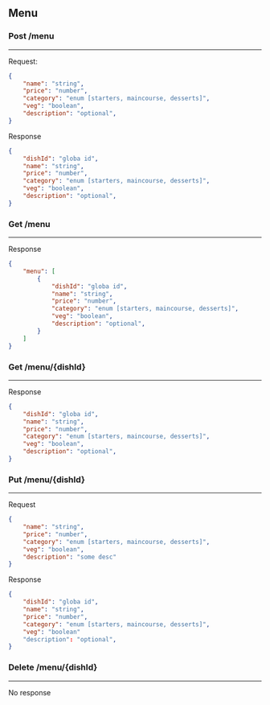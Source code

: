 ## Menu

### Post /menu
---------------
Request:
```json
{
    "name": "string",
    "price": "number",
    "category": "enum [starters, maincourse, desserts]",
    "veg": "boolean",
    "description": "optional",
}
```
Response
```json
{
    "dishId": "globa id",
    "name": "string",
    "price": "number",
    "category": "enum [starters, maincourse, desserts]",
    "veg": "boolean",
    "description": "optional",
}
```

### Get /menu
----------
Response
```json
{
    "menu": [
        {
            "dishId": "globa id",
            "name": "string",
            "price": "number",
            "category": "enum [starters, maincourse, desserts]",
            "veg": "boolean",
            "description": "optional",
        }       
    ]
}
```

### Get /menu/{dishId}
------------------
Response 
```json
{
    "dishId": "globa id",
    "name": "string",
    "price": "number",
    "category": "enum [starters, maincourse, desserts]",
    "veg": "boolean",
    "description": "optional",
}
```

### Put /menu/{dishId}
-------------------
Request
```json
{
    "name": "string",
    "price": "number",
    "category": "enum [starters, maincourse, desserts]",
    "veg": "boolean",
    "description": "some desc"   
}
```
Response
```json
{
    "dishId": "globa id",
    "name": "string",
    "price": "number",
    "category": "enum [starters, maincourse, desserts]",
    "veg": "boolean"
    "description": "optional",
}
```

### Delete /menu/{dishId}
---------------------
No response



